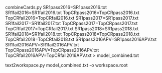 combineCards.py SR1pass2016=SR1pass2016.txt SR1fail2016=SR1fail2016.txt  TopCRpass2016=TopCRpass2016.txt TopCRfail2016=TopCRfail2016.txt SR1pass2017=SR1pass2017.txt SR1fail2017=SR1fail2017.txt TopCRpass2017=TopCRpass2017.txt TopCRfail2017=TopCRfail2017.txt SR1pass2018=SR1pass2018.txt SR1fail2018=SR1fail2018.txt  TopCRpass2018=TopCRpass2018.txt TopCRfail2018=TopCRfail2018.txt SR1pass2016APV=SR1pass2016APV.txt SR1fail2016APV=SR1fail2016APV.txt TopCRpass2016APV=TopCRpass2016APV.txt TopCRfail2016APV=TopCRfail2016APV.txt > model_combined.txt

text2workspace.py model_combined.txt -o workspace.root

